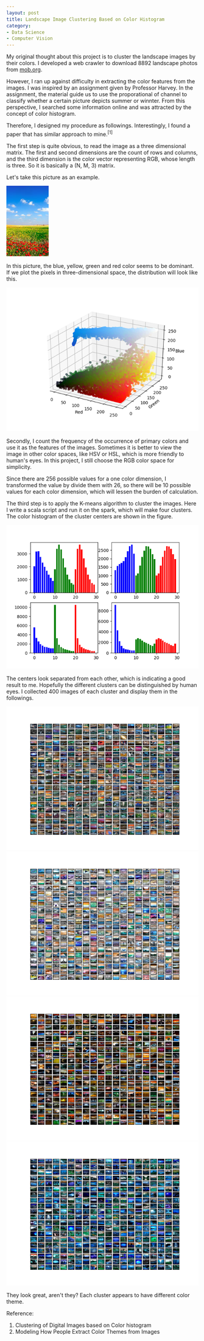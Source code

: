 ```yaml
---
layout: post
title: Landscape Image Clustering Based on Color Histogram
category:
- Data Science
- Computer Vision
---
```


My original thought about this project is to cluster the landscape images by their colors. I developed a web crawler to download 8892 landscape photos from [mob.org](https://wallpaper.mob.org/gallery/tag=landscape/).

However, I ran up against difficulty in extracting the color features from the images. I was inspired by an assignment given by Professor Harvey. In the assignment, the material guide us to use the proporational of channel to classify whether a certain picture depicts summer or winnter. From this perspective, I searched some information online and was attracted by the concept of color histogram.

Therefore, I designed my procedure as followings. Interestingly, I found a paper that has similar approach to mine.<sup>[1]<sup>

The first step is quite obvious, to read the image as a three dimensional matrix. The first and second dimensions are the count of rows and columns, and the third dimension is the color vector representing RGB, whose length is three. So it is basically a (N, M, 3) matrix.

Let's take this picture as an example.

<img src = "/figures/Landscape-Image-Clustering-Based-On-Color-Histogram/sample.jpg" alt = "Sample">

In this picture, the blue, yellow, green and red color seems to be dominant. If we plot the pixels in three-dimensional space, the distribution will look like this.

<img src = "/figures/Landscape-Image-Clustering-Based-On-Color-Histogram/sample_color_scatter.png" alt = "Sample Color Scatter">

Secondly, I count the frequency of the occurrence of primary colors and use it as the features of the images. Sometimes it is better to view the image in other color spaces, like HSV or HSL, which is more friendly to human's eyes. In this project, I still choose the RGB color space for simplicity.

Since there are 256 possible values for a one color dimension, I transformed the value by divide them with 26, so there will be 10 possible values for each color dimension, which will lessen the burden of calculation.

The third step is to apply the K-means algorithm to cluster the images. Here I write a scala script and run it on the spark, which will make four clusters. The color histogram of the cluster centers are shown in the figure.

<img src = "/figures/Landscape-Image-Clustering-Based-On-Color-Histogram/cluster_centers_hist.png" alt = "Cluster Centers Color Histogram">

The centers look separated from each other, which is indicating a good result to me. Hopefully the different clusters can be distinguished by human eyes. I collected 400 images of each cluster and display them in the followings.


<img src = "/figures/Landscape-Image-Clustering-Based-On-Color-Histogram/400images_0.png" alt = "400images_0">
<img src = "/figures/Landscape-Image-Clustering-Based-On-Color-Histogram/400images_1.png" alt = "400images_1">
<img src = "/figures/Landscape-Image-Clustering-Based-On-Color-Histogram/400images_2.png" alt = "400images_2">
<img src = "/figures/Landscape-Image-Clustering-Based-On-Color-Histogram/400images_3.png" alt = "400images_3">

They look great, aren't they? Each cluster appears to have different color theme.

Reference:
1. Clustering of Digital Images based on Color histogram
2. Modeling How People Extract Color Themes from Images

